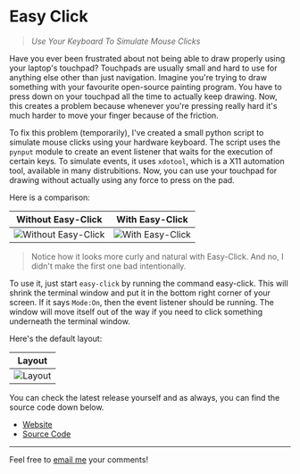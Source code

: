 # Easy Click
> _Use Your Keyboard To Simulate Mouse Clicks_

Have you ever been frustrated about not being able to draw properly using your laptop's touchpad? Touchpads are usually small and hard to use for anything else other than just navigation. Imagine you're trying to draw something with your favourite open-source painting program. You have to press down on your touchpad all the time to actually keep drawing. Now, this creates a problem because whenever you're pressing really hard it's much harder to move your finger because of the friction.

To fix this problem (temporarily), I've created a small python script to simulate mouse clicks using your hardware keyboard. The script uses the `pynput` module to create an event listener that waits for the execution of certain keys. To simulate events, it uses `xdotool`, which is a X11 automation tool, available in many distrubitions. Now, you can use your touchpad for drawing without actually using any force to press on the pad.

Here is a comparison:

| Without Easy-Click | With Easy-Click |
| ------------------ | --------------- |
| ![Without Easy-Click](https://raw.githubusercontent.com/kgbzen/easy-click/master/images/no-easy-click.png) | ![With Easy-Click](https://raw.githubusercontent.com/kgbzen/easy-click/master/images/easy-click.png) |

> Notice how it looks more curly and natural with Easy-Click. And no, I didn't make the first one bad intentionally.

To use it, just start `easy-click` by running the command easy-click. This will shrink the terminal window and put it in the bottom right corner of your screen. If it says `Mode:On`, then the event listener should be running. The window will move itself out of the way if you need to click something underneath the terminal window.

Here's the default layout:

| Layout |
| ------ |
| ![Layout](https://raw.githubusercontent.com/kgbzen/easy-click/master/images/layout.png) |

You can check the latest release yourself and as always, you can find the source code down below.

* [Website](https://github.com/kgbzen/easy-click/releases)
* [Source Code](https://github.com/kgbzen/easy-click)

---
Feel free to [email me](mailto:kaangiray26@protonmail.com) your comments!
